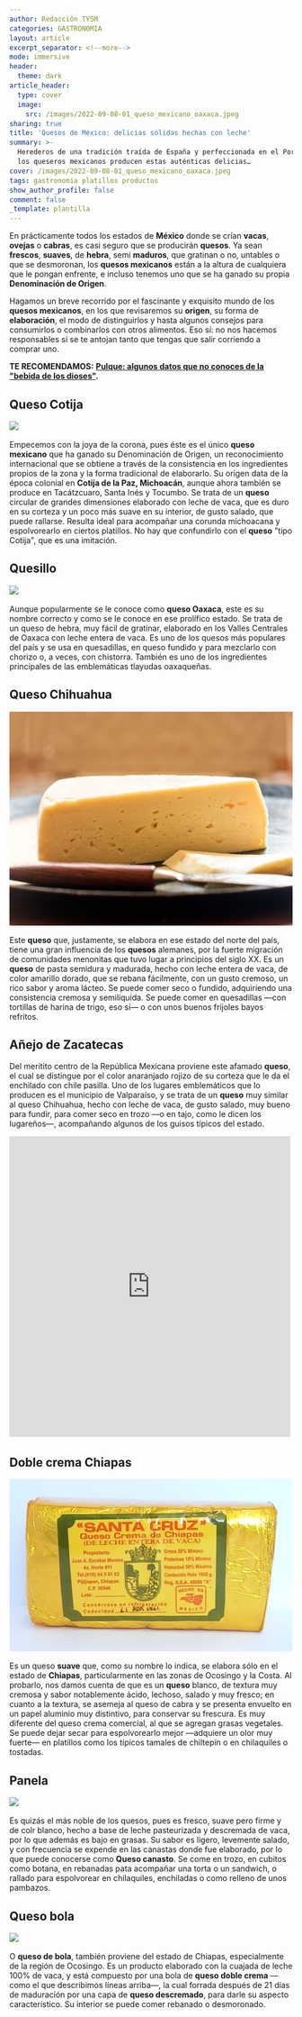 ```yaml
---
author: Redacción TYSM
categories: GASTRONOMIA
layout: article
excerpt_separator: <!--more-->
mode: immersive
header:
  theme: dark
article_header:
  type: cover
  image:
    src: /images/2022-09-08-01_queso_mexicano_oaxaca.jpeg
sharing: true
title: 'Quesos de México: delicias sólidas hechas con leche'
summary: >-
  Herederos de una tradición traída de España y perfeccionada en el Porfiriato,
  los queseros mexicanos producen estas auténticas delicias…
cover: /images/2022-09-08-01_queso_mexicano_oaxaca.jpeg
tags: gastronomia platillos productos
show_author_profile: false
comment: false
_template: plantilla
---
```







En prácticamente todos los estados de **México** donde se crían **vacas**, **ovejas** o **cabras**, es casi seguro que se producirán **quesos**. Ya sean **frescos**, **suaves**, de **hebra**, semi **maduros**, que gratinan o no, untables o que se desmoronan, los **quesos mexicanos** están a la altura de cualquiera que le pongan enfrente, e incluso tenemos uno que se ha ganado su propia **Denominación de Origen**.

Hagamos un breve recorrido por el fascinante y exquisito mundo de los **quesos mexicanos**, en los que revisaremos su **origen**, su forma de **elaboración**, el modo de distinguirlos y hasta algunos consejos para consumirlos o combinarlos con otros alimentos. Eso sí: no nos hacemos responsables si se te antojan tanto que tengas que salir corriendo a comprar uno.

**TE RECOMENDAMOS:** [**Pulque: algunos datos que no conoces de la "bebida de los dioses"**](https://blog.tonoysumariachi.com/gastronomia/2022/07/18/pulque-algunos-datos-que-no-conoces-de-la-bebida-de-los-dioses.html)**.**

## Queso Cotija

![](https://upload.wikimedia.org/wikipedia/commons/thumb/f/fa/NuestroMercadoQuesos41.JPG/1024px-NuestroMercadoQuesos41.JPG)

Empecemos con la joya de la corona, pues éste es el único **queso mexicano** que ha ganado su Denominación de Origen, un reconocimiento internacional que se obtiene a través de la consistencia en los ingredientes propios de la zona y la forma tradicional de elaborarlo. Su origen data de la época colonial en **Cotija de la Paz, Michoacán**, aunque ahora también se produce en Tacátzcuaro, Santa Inés y Tocumbo. Se trata de un **queso** circular de grandes dimensiones elaborado con leche de vaca, que es duro en su corteza y un poco más suave en su interior, de gusto salado, que puede rallarse. Resulta ideal para acompañar una corunda michoacana y espolvorearlo en ciertos platillos. No hay que confundirlo con el **queso** "tipo Cotija", que es una imitación.

## Quesillo

![](https://upload.wikimedia.org/wikipedia/commons/d/d3/01_Queso_Mexicano_Oaxaca.jpg)

Aunque popularmente se le conoce como **queso Oaxaca**, este es su nombre correcto y como se le conoce en ese prolífico estado. Se trata de un queso de hebra, muy fácil de gratinar, elaborado en los Valles Centrales de Oaxaca con leche entera de vaca. Es uno de los quesos más populares del país y se usa en quesadillas, en queso fundido y para mezclarlo con chorizo o, a veces, con chistorra. También es uno de los ingredientes principales de las emblemáticas tlayudas oaxaqueñas.

## Queso Chihuahua

![](/images/2022-09-08-quesochiahua.jpeg)

Este **queso** que, justamente, se elabora en ese estado del norte del país, tiene una gran influencia de los **quesos** alemanes, por la fuerte migración de comunidades menonitas que tuvo lugar a principios del siglo XX. Es un **queso** de pasta semidura y madurada, hecho con leche entera de vaca, de color amarillo dorado, que se rebana fácilmente, con un gusto cremoso, un rico sabor y aroma lácteo. Se puede comer seco o fundido, adquiriendo una consistencia cremosa y semilíquida. Se puede comer en quesadillas —con tortillas de harina de trigo, eso sí— o con unos buenos frijoles bayos refritos.

## Añejo de Zacatecas

Del meritito centro de la República Mexicana proviene este afamado **queso**, el cual se distingue por el color anaranjado rojizo de su corteza que le da el enchilado con chile pasilla. Uno de los lugares emblemáticos que lo producen es el municipio de Valparaíso, y se trata de un **queso** muy similar al queso Chihuahua, hecho con leche de vaca, de gusto salado, muy bueno para fundir, para comer seco en trozo —o en tajo, como le dicen los lugareños—, acompañando algunos de los guisos típicos del estado.

<iframe src="https://www.facebook.com/plugins/post.php?href=https%3A%2F%2Fwww.facebook.com%2Fphoto%2F%3Ffbid%3D447624720718075%26set%3Da.447624680718079&show_text=true&width=500" width="500" height="534" style="border:none;overflow:hidden" scrolling="no" frameborder="0" allowfullscreen="true" allow="autoplay; clipboard-write; encrypted-media; picture-in-picture; web-share"></iframe>

## Doble crema Chiapas

![](/images/2022-09-08-qsantacruzz.jpeg)

Es un queso **suave** que, como su nombre lo indica, se elabora sólo en el estado de **Chiapas**, particularmente en las zonas de Ocosingo y la Costa. Al probarlo, nos damos cuenta de que es un **queso** blanco, de textura muy cremosa y sabor notablemente ácido, lechoso, salado y muy fresco; en cuanto a la textura, se asemeja al queso de cabra y se presenta envuelto en un papel aluminio muy distintivo, para conservar su frescura. Es muy diferente del queso crema comercial, al que se agregan grasas vegetales. Se puede dejar secar para espolvorearlo mejor —adquiere un olor muy fuerte— en platillos como los típicos tamales de chiltepín o en chilaquiles o tostadas.

## Panela

![](https://upload.wikimedia.org/wikipedia/commons/thumb/c/cb/WikiCheese_-_Queso_Panela_01.jpg/1024px-WikiCheese_-_Queso_Panela_01.jpg)

Es quizás el más noble de los quesos, pues es fresco, suave pero firme y de colr blanco, hecho a base de leche pasteurizada y descremada de vaca, por lo que además es bajo en grasas. Su sabor es ligero, levemente salado, y con frecuencia se expende en las canastas donde fue elaborado, por lo que puede conocerse como **Queso canasto**. Se come en trozo, en cubitos como botana, en rebanadas pata acompañar una torta o un sandwich, o rallado para espolvorear en chilaquiles, enchiladas o como relleno de unos pambazos.

## Queso bola

![](https://upload.wikimedia.org/wikipedia/commons/thumb/b/bd/WikiCheese_-_Queso_Bola_de_Ocosingo_01.jpg/1024px-WikiCheese_-_Queso_Bola_de_Ocosingo_01.jpg)

O **queso de bola**, también proviene del estado de Chiapas, especialmente de la región de Ocosingo. Es un producto elaborado con la cuajada de leche 100% de vaca, y está compuesto por una bola de **queso doble crema** —como el que describimos líneas arriba—, la cual forrada después de 21 días de maduración por una capa de **queso descremado**, para darle su aspecto característico. Su interior se puede comer rebanado o desmoronado.
